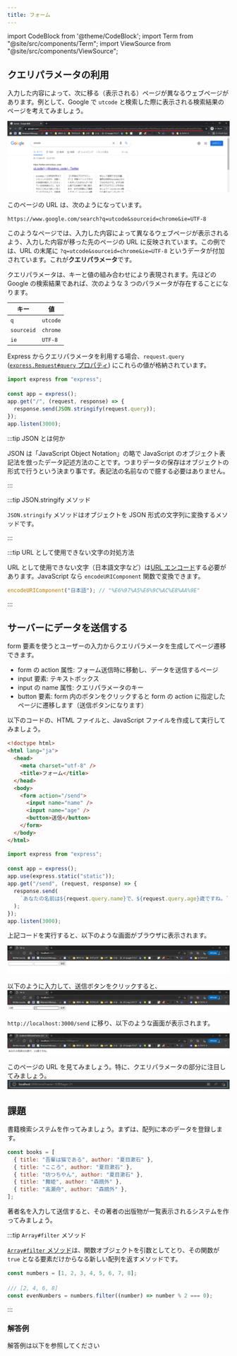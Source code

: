 ```yaml
---
title: フォーム
---
```


import CodeBlock from '@theme/CodeBlock';
import Term from "@site/src/components/Term";
import ViewSource from "@site/src/components/ViewSource";

## クエリパラメータの利用

入力した内容によって、次に移る（表示される）ページが異なるウェブページがあります。例として、Google で `utcode` と検索した際に表示される検索結果のページを考えてみましょう。

![クエリパラメータ](./query-parameter.png)

このページの URL は、次のようになっています。

```
https://www.google.com/search?q=utcode&sourceid=chrome&ie=UTF-8
```

このようなページでは、入力した内容によって異なるウェブページが表示されるよう、入力した内容が移った先のページの URL に反映されています。この例では、URL の末尾に `?q=utcode&sourceid=chrome&ie=UTF-8` というデータが付加されています。これが**クエリパラメータ**です。

クエリパラメータは、キーと値の組み合わせにより表現されます。先ほどの Google の検索結果であれば、次のような 3 つのパラメータが存在することになります。

| キー       | 値       |
| ---------- | -------- |
| `q`        | `utcode` |
| `sourceid` | `chrome` |
| `ie`       | `UTF-8`  |

Express からクエリパラメータを利用する場合、`request.query` ([`express.Request#query` プロパティ](https://expressjs.com/ja/api.html#req.query)) にこれらの値が格納されています。

```javascript title=main.mjs
import express from "express";

const app = express();
app.get("/", (request, response) => {
  response.send(JSON.stringify(request.query));
});
app.listen(3000);
```

:::tip JSON とは何か

JSON は「JavaScript Object Notation」の略で JavaScript のオブジェクト表記法を倣ったデータ記述方法のことです。つまりデータの保存は<Term type="javascriptObject">オブジェクト</Term>の形式で行うという決まり事です。表記法の名前なので臆する必要はありません。

:::

:::tip JSON.stringify メソッド

`JSON.stringify` メソッドはオブジェクトを JSON 形式の文字列に変換するメソッドです。

:::

:::tip URL として使用できない文字の対処方法

URL として使用できない文字（日本語文字など）は[URL エンコード](https://ja.wikipedia.org/wiki/%E3%83%91%E3%83%BC%E3%82%BB%E3%83%B3%E3%83%88%E3%82%A8%E3%83%B3%E3%82%B3%E3%83%BC%E3%83%87%E3%82%A3%E3%83%B3%E3%82%B0)する必要があります。JavaScript なら `encodeURIComponent` 関数で変換できます。

```javascript
encodeURIComponent("日本語"); // "%E6%97%A5%E6%9C%AC%E8%AA%9E"
```

:::

## サーバーにデータを送信する

form 要素を使うとユーザーの入力からクエリパラメータを生成してページ遷移できます。

- form の action 属性: フォーム送信時に移動し、データを送信するページ
- input 要素: テキストボックス
- input の name 属性: クエリパラメータのキー
- button 要素: form 内のボタンをクリックすると form の action に指定したページに遷移します（送信ボタンになります）

以下のコードの、HTML ファイルと、JavaScript ファイルを作成して実行してみましょう。

```html title="static/index.html"
<!doctype html>
<html lang="ja">
  <head>
    <meta charset="utf-8" />
    <title>フォーム</title>
  </head>
  <body>
    <form action="/send">
      <input name="name" />
      <input name="age" />
      <button>送信</button>
    </form>
  </body>
</html>
```

```javascript title="main.mjs"
import express from "express";

const app = express();
app.use(express.static("static"));
app.get("/send", (request, response) => {
  response.send(
    `あなたの名前は${request.query.name}で、${request.query.age}歳ですね。`,
  );
});
app.listen(3000);
```

<ViewSource url={import.meta.url} path="_samples/send-data-to-server" />

上記コードを実行すると、以下のような画面がブラウザに表示されます。

![初めの画面](./form-example-1.png)

以下のように入力して、送信ボタンをクリックすると、
![初めの画面に入力](./form-example-2.png)

`http://localhost:3000/send` に移り、以下のような画面が表示されます。

![http://localhost:3000/send](./form-example-3.png)

このページの URL を見てみましょう。特に、クエリパラメータの部分に注目してみましょう。
![URLのクエリパラメータ](form-url.png)

## 課題

書籍検索システムを作ってみましょう。まずは、配列に本のデータを登録します。

```javascript
const books = [
  { title: "吾輩は猫である", author: "夏目漱石" },
  { title: "こころ", author: "夏目漱石" },
  { title: "坊つちやん", author: "夏目漱石" },
  { title: "舞姫", author: "森鴎外" },
  { title: "高瀬舟", author: "森鴎外" },
];
```

著者名を入力して送信すると、その著者の出版物が一覧表示されるシステムを作ってみましょう。

:::tip `Array#filter` メソッド

[`Array#filter` メソッド](https://developer.mozilla.org/ja/docs/Web/JavaScript/Reference/Global_Objects/Array/filter)は、関数オブジェクトを引数としてとり、その関数が `true` となる要素だけからなる新しい配列を返すメソッドです。

```javascript
const numbers = [1, 2, 3, 4, 5, 6, 7, 8];

/// [2, 4, 6, 8]
const evenNumbers = numbers.filter((number) => number % 2 === 0);
```

:::

### 解答例

解答例は以下を参照してください

<ViewSource url={import.meta.url} path="_samples/book-search-system" />
